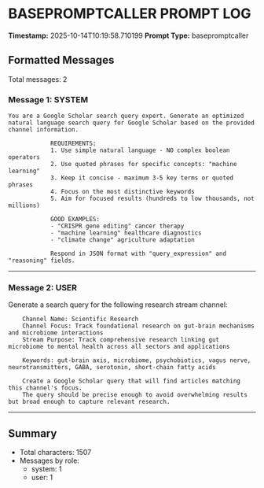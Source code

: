 # BASEPROMPTCALLER PROMPT LOG
**Timestamp:** 2025-10-14T10:19:58.710199
**Prompt Type:** basepromptcaller

## Formatted Messages
Total messages: 2

### Message 1: SYSTEM

```
You are a Google Scholar search query expert. Generate an optimized natural language search query for Google Scholar based on the provided channel information.

            REQUIREMENTS:
            1. Use simple natural language - NO complex boolean operators
            2. Use quoted phrases for specific concepts: "machine learning"
            3. Keep it concise - maximum 3-5 key terms or quoted phrases
            4. Focus on the most distinctive keywords
            5. Aim for focused results (hundreds to low thousands, not millions)

            GOOD EXAMPLES:
            - "CRISPR gene editing" cancer therapy
            - "machine learning" healthcare diagnostics
            - "climate change" agriculture adaptation

            Respond in JSON format with "query_expression" and "reasoning" fields.
```

---

### Message 2: USER

Generate a search query for the following research stream channel:

        Channel Name: Scientific Research
        Channel Focus: Track foundational research on gut-brain mechanisms and microbiome interactions
        Stream Purpose: Track comprehensive research linking gut microbiome to mental health across all sectors and applications

        Keywords: gut-brain axis, microbiome, psychobiotics, vagus nerve, neurotransmitters, GABA, serotonin, short-chain fatty acids

        Create a Google Scholar query that will find articles matching this channel's focus.
        The query should be precise enough to avoid overwhelming results but broad enough to capture relevant research.

---

## Summary
- Total characters: 1507
- Messages by role:
  - system: 1
  - user: 1